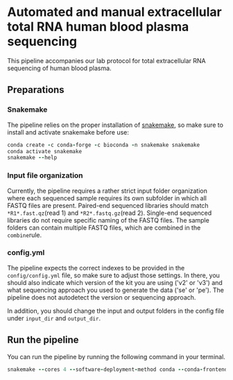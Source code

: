 # Automated and manual extracellular total RNA human blood plasma sequencing 
This pipeline accompanies our lab protocol for total extracellular RNA sequencing of human blood plasma. 

## Preparations
### Snakemake
The pipeline relies on the proper installation of [snakemake](https://snakemake.readthedocs.io/en/stable/getting_started/installation.html), so make sure to install and activate snakemake before use:
```ruby
conda create -c conda-forge -c bioconda -n snakemake snakemake
conda activate snakemake
snakemake --help
```

###  Input file organization
Currently, the pipeline requires a rather strict input folder organization where each sequenced sample requires its own subfolder in which all FASTQ files are present. Paired-end sequenced libraries should match `*R1*.fast.qz`(read 1) and `*R2*.fastq.gz`(read 2). Single-end sequenced libraries do not require specific naming of the FASTQ files. The sample folders can contain multiple FASTQ files, which are combined in the `combine`rule.

### config.yml
The pipeline expects the correct indexes to be provided in the `config/config.yml` file, so make sure to adjust those settings. In there, you should also indicate which version of the kit you are using ('v2' or 'v3') and what sequencing approach you used to generate the data ('se' or 'pe'). The pipeline does not autodetect the version or sequencing approach.

In addition, you should change the input and output folders in the config file under `input_dir` and `output_dir`.

## Run the pipeline
You can run the pipeline by running the following command in your terminal.

```ruby
snakemake --cores 4 --software-deployment-method conda --conda-frontend conda
```
